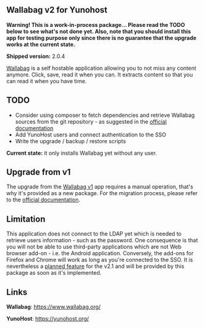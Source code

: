 Wallabag v2 for Yunohost
------------------------

**Warning! This is a work-in-process package... Please read the TODO below
to see what's not done yet. Also, note that you should install this app
for testing purpose only since there is no guarantee that the upgrade works
at the current state.**

**Shipped version:** 2.0.4

[Wallabag](https://www.wallabag.org/) is a self hostable application allowing
you to not miss any content anymore. Click, save, read it when you can. It
extracts content so that you can read it when you have time.

## TODO

 * Consider using composer to fetch dependencies and retrieve Wallabag sources
   from the git repository - as suggested in the
   [official documentation](http://doc.wallabag.org/en/master/user/installation.html#on-a-dedicated-web-server-recommended-way)
 * Add YunoHost users and connect authentication to the SSO
 * Write the upgrade / backup / restore scripts

**Current state:** it only installs Wallabag yet without any user.

## Upgrade from v1

The upgrade from the [Wallabag v1](https://github.com/YunoHost-Apps/wallabag_ynh)
app requires a manual operation, that's why it's provided as a new package.
For the migration process, please refer to the
[official documentation](http://doc.wallabag.org/en/master/user/migration.html).

## Limitation

This application does not connect to the LDAP yet which is needed to retrieve
users information - such as the password. One consequence is that you will
not be able to use third-party applications which are not Web browser add-on -
i.e. the Android application. Conversely, the add-ons for Firefox and Chrome
will work as long as you're connected to the SSO.
It is nevertheless a [planned feature](https://github.com/wallabag/wallabag/issues/966)
for the v2.1 and will be provided by this package as soon as it's implemented.

## Links

**Wallabag**: https://www.wallabag.org/

**YunoHost**: https://yunohost.org/
